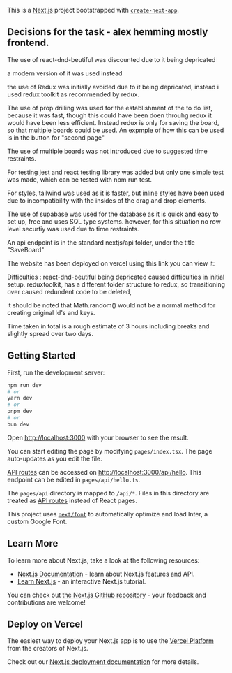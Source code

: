 This is a [Next.js](https://nextjs.org/) project bootstrapped with [`create-next-app`](https://github.com/vercel/next.js/tree/canary/packages/create-next-app).



## Decisions for the task - alex hemming mostly frontend.

The use of react-dnd-beutiful was discounted due to it being depricated

a modern version of it was used instead

the use of Redux was initially avoided due to it being depricated, instead i used redux toolkit as recommended by redux.

The use of prop drilling was used for the establishment of the to do list, because it was fast, though this could have been doen throuhg redux it would have been less efficient. Instead redux is only for saving the board, so that multiple boards could be used. An expmple of how this can be used is in the button for "second page"

The use of multiple boards was not introduced due to suggested time restraints.

For testing jest and react testing library was added but only one simple test was made, which can be tested with npm run test.

For styles, tailwind was used as it is faster, but inline styles have been used due to incompatibility with the insides of the drag and drop elements.

The use of supabase was used for the database as it is quick and easy to set up, free and uses SQL type systems. however, for this situation no row level securtiy was used due to time restraints.

An api endpoint is in the standard nextjs/api folder, under the title "SaveBoard"

The website has been deployed on vercel using this link you can view it:



Difficulties :
react-dnd-beutiful being depricated caused difficulties in initial setup.
reduxtoolkit, has a different folder structure to redux, so transitioning over caused redundent code to be deleted,

it should be noted that Math.random() would not be a normal method for creating original Id's and keys.

Time taken in total is a rough estimate of 3 hours including breaks and slightly spread over two days.









## Getting Started

First, run the development server:

```bash
npm run dev
# or
yarn dev
# or
pnpm dev
# or
bun dev
```

Open [http://localhost:3000](http://localhost:3000) with your browser to see the result.

You can start editing the page by modifying `pages/index.tsx`. The page auto-updates as you edit the file.

[API routes](https://nextjs.org/docs/api-routes/introduction) can be accessed on [http://localhost:3000/api/hello](http://localhost:3000/api/hello). This endpoint can be edited in `pages/api/hello.ts`.

The `pages/api` directory is mapped to `/api/*`. Files in this directory are treated as [API routes](https://nextjs.org/docs/api-routes/introduction) instead of React pages.

This project uses [`next/font`](https://nextjs.org/docs/basic-features/font-optimization) to automatically optimize and load Inter, a custom Google Font.

## Learn More

To learn more about Next.js, take a look at the following resources:

- [Next.js Documentation](https://nextjs.org/docs) - learn about Next.js features and API.
- [Learn Next.js](https://nextjs.org/learn) - an interactive Next.js tutorial.

You can check out [the Next.js GitHub repository](https://github.com/vercel/next.js/) - your feedback and contributions are welcome!

## Deploy on Vercel

The easiest way to deploy your Next.js app is to use the [Vercel Platform](https://vercel.com/new?utm_medium=default-template&filter=next.js&utm_source=create-next-app&utm_campaign=create-next-app-readme) from the creators of Next.js.

Check out our [Next.js deployment documentation](https://nextjs.org/docs/deployment) for more details.
